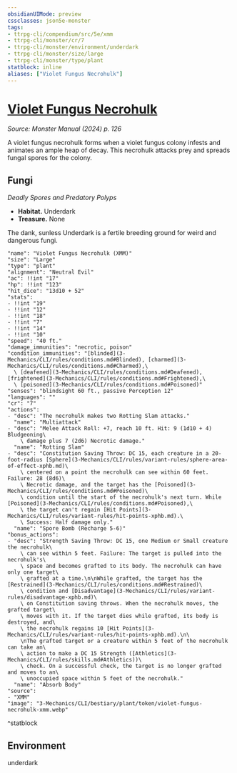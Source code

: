 ```yaml
---
obsidianUIMode: preview
cssclasses: json5e-monster
tags:
- ttrpg-cli/compendium/src/5e/xmm
- ttrpg-cli/monster/cr/7
- ttrpg-cli/monster/environment/underdark
- ttrpg-cli/monster/size/large
- ttrpg-cli/monster/type/plant
statblock: inline
aliases: ["Violet Fungus Necrohulk"]
---
```

# [Violet Fungus Necrohulk](3-Mechanics\CLI\bestiary\plant/violet-fungus-necrohulk-xmm.md)
*Source: Monster Manual (2024) p. 126*  

A violet fungus necrohulk forms when a violet fungus colony infests and animates an ample heap of decay. This necrohulk attacks prey and spreads fungal spores for the colony.

## Fungi

*Deadly Spores and Predatory Polyps*

- **Habitat.** Underdark  
- **Treasure.** None  

The dank, sunless Underdark is a fertile breeding ground for weird and dangerous fungi.

```statblock
"name": "Violet Fungus Necrohulk (XMM)"
"size": "Large"
"type": "plant"
"alignment": "Neutral Evil"
"ac": !!int "17"
"hp": !!int "123"
"hit_dice": "13d10 + 52"
"stats":
- !!int "19"
- !!int "12"
- !!int "18"
- !!int "7"
- !!int "14"
- !!int "10"
"speed": "40 ft."
"damage_immunities": "necrotic, poison"
"condition_immunities": "[blinded](3-Mechanics/CLI/rules/conditions.md#Blinded), [charmed](3-Mechanics/CLI/rules/conditions.md#Charmed),\
  \ [deafened](3-Mechanics/CLI/rules/conditions.md#Deafened), [frightened](3-Mechanics/CLI/rules/conditions.md#Frightened),\
  \ [poisoned](3-Mechanics/CLI/rules/conditions.md#Poisoned)"
"senses": "blindsight 60 ft., passive Perception 12"
"languages": ""
"cr": "7"
"actions":
- "desc": "The necrohulk makes two Rotting Slam attacks."
  "name": "Multiattack"
- "desc": "Melee Attack Roll: +7, reach 10 ft. Hit: 9 (1d10 + 4) Bludgeoning\
    \ damage plus 7 (2d6) Necrotic damage."
  "name": "Rotting Slam"
- "desc": "Constitution Saving Throw: DC 15, each creature in a 20-foot-radius [Sphere](3-Mechanics/CLI/rules/variant-rules/sphere-area-of-effect-xphb.md)\
    \ centered on a point the necrohulk can see within 60 feet. Failure: 28 (8d6)\
    \ Necrotic damage, and the target has the [Poisoned](3-Mechanics/CLI/rules/conditions.md#Poisoned)\
    \ condition until the start of the necrohulk's next turn. While [Poisoned](3-Mechanics/CLI/rules/conditions.md#Poisoned),\
    \ the target can't regain [Hit Points](3-Mechanics/CLI/rules/variant-rules/hit-points-xphb.md).\
    \ Success: Half damage only."
  "name": "Spore Bomb (Recharge 5-6)"
"bonus_actions":
- "desc": "Strength Saving Throw: DC 15, one Medium or Small creature the necrohulk\
    \ can see within 5 feet. Failure: The target is pulled into the necrohulk's\
    \ space and becomes grafted to its body. The necrohulk can have only one target\
    \ grafted at a time.\n\nWhile grafted, the target has the [Restrained](3-Mechanics/CLI/rules/conditions.md#Restrained)\
    \ condition and [Disadvantage](3-Mechanics/CLI/rules/variant-rules/disadvantage-xphb.md)\
    \ on Constitution saving throws. When the necrohulk moves, the grafted target\
    \ moves with it. If the target dies while grafted, its body is destroyed, and\
    \ the necrohulk regains 10 [Hit Points](3-Mechanics/CLI/rules/variant-rules/hit-points-xphb.md).\n\
    \nThe grafted target or a creature within 5 feet of the necrohulk can take an\
    \ action to make a DC 15 Strength ([Athletics](3-Mechanics/CLI/rules/skills.md#Athletics))\
    \ check. On a successful check, the target is no longer grafted and moves to an\
    \ unoccupied space within 5 feet of the necrohulk."
  "name": "Absorb Body"
"source":
- "XMM"
"image": "3-Mechanics/CLI/bestiary/plant/token/violet-fungus-necrohulk-xmm.webp"
```
^statblock

## Environment

underdark